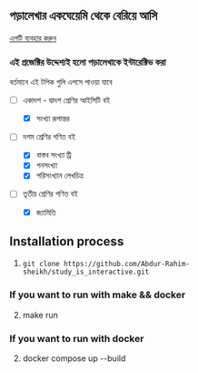 ## পড়ালেখার একঘেয়েমি থেকে বেরিয়ে আসি

[এপটি ব্যবহার করুন](https://abir-interactive-study.streamlit.app/?embed_options=light_theme)

### এই প্রজেক্টির উদ্দেশ্যই হলো পড়ালেখাকে ইন্টারেক্টিভ করা

বর্তমানে এই টপিক গুলি এপসে পাওয়া যাবে

- [ ] একাদশ - দ্বাদশ শ্রেণির আইসিটি বই
  - [x] সংখ্যা রূপান্তর
- [ ] দশম শ্রেণির গণিত বই

  - [x] বাস্তব সংখ্যা ট্রি
  - [x] গনসংখ্যা
  - [x] পরিসংখ্যান লেখচিত্র

- [ ] তৃতীয় শ্রেণির গণিত বই
  - [x] জ্যামিতি

## Installation process

1. `git clone https://github.com/Abdur-Rahim-sheikh/study_is_interactive.git`

### If you want to run with make && docker

2. make run

### If you want to run with docker

2. docker compose up --build
